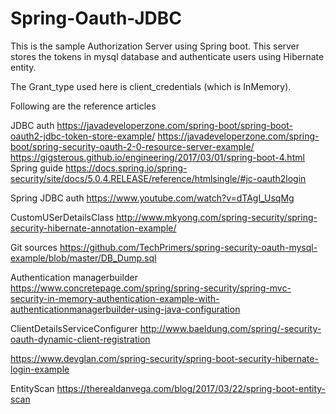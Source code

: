 # Spring-Oauth-JDBC

This is the sample Authorization Server using Spring boot. This server stores the tokens in mysql database and authenticate users
using Hibernate entity.

The Grant_type used here is client_credentials (which is InMemory).



Following are the reference articles

JDBC auth
https://javadeveloperzone.com/spring-boot/spring-boot-oauth2-jdbc-token-store-example/
https://javadeveloperzone.com/spring-boot/spring-security-oauth-2-0-resource-server-example/
https://gigsterous.github.io/engineering/2017/03/01/spring-boot-4.html
Spring guide
https://docs.spring.io/spring-security/site/docs/5.0.4.RELEASE/reference/htmlsingle/#jc-oauth2login

Spring JDBC auth
https://www.youtube.com/watch?v=dTAgI_UsqMg

CustomUSerDetailsClass
http://www.mkyong.com/spring-security/spring-security-hibernate-annotation-example/

Git sources
https://github.com/TechPrimers/spring-security-oauth-mysql-example/blob/master/DB_Dump.sql


Authentication managerbuilder
https://www.concretepage.com/spring/spring-security/spring-mvc-security-in-memory-authentication-example-with-authenticationmanagerbuilder-using-java-configuration

ClientDetailsServiceConfigurer
http://www.baeldung.com/spring/-security-oauth-dynamic-client-registration


https://www.devglan.com/spring-security/spring-boot-security-hibernate-login-example

EntityScan
https://therealdanvega.com/blog/2017/03/22/spring-boot-entity-scan



